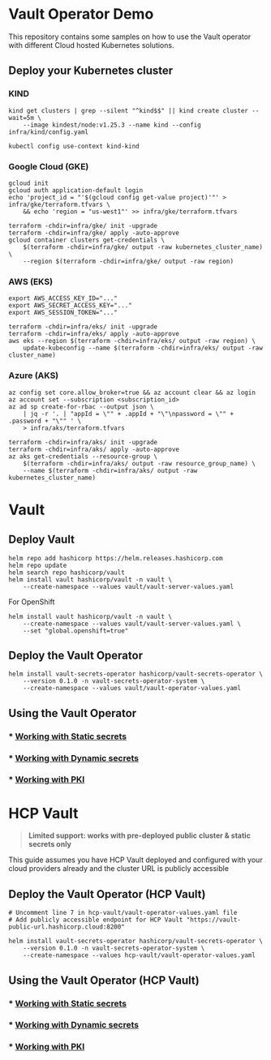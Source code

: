 # Vault Operator Demo

This repository contains some samples on how to use the Vault operator with different Cloud hosted Kubernetes solutions.

## Deploy your Kubernetes cluster

### KIND

```shell
kind get clusters | grep --silent "^kind$$" || kind create cluster --wait=5m \
    --image kindest/node:v1.25.3 --name kind --config infra/kind/config.yaml

kubectl config use-context kind-kind
```

### Google Cloud (GKE)

```shell       
gcloud init
gcloud auth application-default login
echo 'project_id = "'$(gcloud config get-value project)'"' > infra/gke/terraform.tfvars \
    && echo 'region = "us-west1"' >> infra/gke/terraform.tfvars

terraform -chdir=infra/gke/ init -upgrade
terraform -chdir=infra/gke/ apply -auto-approve
gcloud container clusters get-credentials \
    $(terraform -chdir=infra/gke/ output -raw kubernetes_cluster_name) \
    --region $(terraform -chdir=infra/gke/ output -raw region)
```

### AWS (EKS)

```shell
export AWS_ACCESS_KEY_ID="..."
export AWS_SECRET_ACCESS_KEY="..."
export AWS_SESSION_TOKEN="..."
                          
terraform -chdir=infra/eks/ init -upgrade
terraform -chdir=infra/eks/ apply -auto-approve
aws eks --region $(terraform -chdir=infra/eks/ output -raw region) \
    update-kubeconfig --name $(terraform -chdir=infra/eks/ output -raw cluster_name)
```

### Azure (AKS)

```shell
az config set core.allow_broker=true && az account clear && az login
az account set --subscription <subscription_id>
az ad sp create-for-rbac --output json \
    | jq -r '. | "appId = \"" + .appId + "\"\npassword = \"" + .password + "\"" ' \
    > infra/aks/terraform.tfvars

terraform -chdir=infra/aks/ init -upgrade
terraform -chdir=infra/aks/ apply -auto-approve
az aks get-credentials --resource-group \
    $(terraform -chdir=infra/aks/ output -raw resource_group_name) \
    --name $(terraform -chdir=infra/aks/ output -raw kubernetes_cluster_name)
```

# Vault

## Deploy Vault

```shell
helm repo add hashicorp https://helm.releases.hashicorp.com
helm repo update
helm search repo hashicorp/vault
helm install vault hashicorp/vault -n vault \
    --create-namespace --values vault/vault-server-values.yaml
```

For OpenShift

```shell
helm install vault hashicorp/vault -n vault \
    --create-namespace --values vault/vault-server-values.yaml \
    --set "global.openshift=true"
```

## Deploy the Vault Operator

```shell
helm install vault-secrets-operator hashicorp/vault-secrets-operator \
    --version 0.1.0 -n vault-secrets-operator-system \
    --create-namespace --values vault/vault-operator-values.yaml
```

## Using the Vault Operator

### * [Working with Static secrets](/vault/static-secrets/README.md)
### * [Working with Dynamic secrets](/vault/dynamic-secrets/README.md)
### * [Working with PKI](/vault/pki/README.md)


# HCP Vault

> **Limited support: works with pre-deployed public cluster & static secrets only**

This guide assumes you have HCP Vault deployed and configured with your cloud providers already
and the cluster URL is publicly accessible

## Deploy the Vault Operator (HCP Vault)

```shell
# Uncomment line 7 in hcp-vault/vault-operator-values.yaml file
# Add publicly accessible endpoint for HCP Vault "https://vault-public-url.hashicorp.cloud:8200"

helm install vault-secrets-operator hashicorp/vault-secrets-operator \
    --version 0.1.0 -n vault-secrets-operator-system \
    --create-namespace --values hcp-vault/vault-operator-values.yaml
```

## Using the Vault Operator (HCP Vault)

### * [Working with Static secrets](/hcp-vault/static-secrets/README.md)
### * [Working with Dynamic secrets](/hcp-vault/dynamic-secrets/README.md)
### * [Working with PKI](/hcp-vault/pki/README.md)